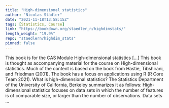 ```yaml
---
title: "High-dimensional statistics"
author: "Nicolas Städler"
date: "2021-11-18T13:58:15Z"
tags: [Statistics, Course]
link: "https://bookdown.org/staedler_n/highdimstats/"
length_weight: "19.9%"
repo: "staedlern/highdim_stats"
pinned: false
---
```


This book is for the CAS Module High-dimensional statistics [...] This book is thought as accompanying material for the course on High-dimensional statistics. Much of the content is based on the book from Hastie, Tibshirani, and Friedman (2001). The book has a focus on applications using R (R Core Team 2021). What is high-dimensional statistics? The Statistics Department of the University of California, Berkeley summarizes it as follows: High-dimensional statistics focuses on data sets in which the number of features is of comparable size, or larger than the number of observations. Data sets ...
